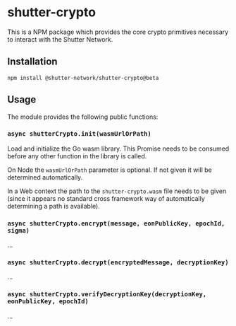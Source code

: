 # shutter-crypto

This is a NPM package which provides the core crypto primitives necessary to
interact with the Shutter Network.

## Installation

```
npm install @shutter-network/shutter-crypto@beta
```

## Usage

The module provides the following public functions:

### `async shutterCrypto.init(wasmUrlOrPath)`

Load and initialize the Go wasm library. This Promise needs to be consumed
before any other function in the library is called.

On Node the `wasmUrlOrPath` parameter is optional. If not given it will be
determined automatically.

In a Web context the path to the `shutter-crypto.wasm` file needs to be given
(since it appears no standard cross framework way of automatically determining a
path is available).

### `async shutterCrypto.encrypt(message, eonPublicKey, epochId, sigma)`

...

### `async shutterCrypto.decrypt(encryptedMessage, decryptionKey)`

...

### `async shutterCrypto.verifyDecryptionKey(decryptionKey, eonPublicKey, epochId)`

...
